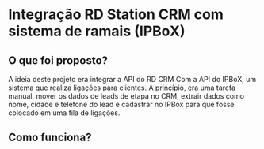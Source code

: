 # Integração RD Station CRM com sistema de ramais (IPBoX)

## O que foi proposto?
A ideia deste projeto era integrar a API do RD CRM Com a API do IPBoX, um sistema que realiza ligações para clientes. A princípio, era uma tarefa manual, mover os dados de leads de etapa no CRM, extrair dados como nome, cidade e telefone do lead e cadastrar no IPBox para que fosse colocado em uma fila de ligações.

## Como funciona?
